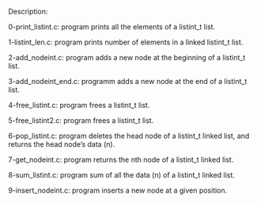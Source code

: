 Description:

0-print_listint.c: program prints all the elements of a listint_t list.

1-listint_len.c: program prints  number of elements in a linked listint_t list.

2-add_nodeint.c: program adds a new node at the beginning of a listint_t list.

3-add_nodeint_end.c: programm adds a new node at the end of a listint_t list.

4-free_listint.c: program frees a listint_t list.

5-free_listint2.c: program frees a listint_t list.

6-pop_listint.c: program deletes the head node of a listint_t linked list, and returns the head node’s data (n).

7-get_nodeint.c: program returns the nth node of a listint_t linked list.

8-sum_listint.c: program sum of all the data (n) of a listint_t linked list.

9-insert_nodeint.c: program inserts a new node at a given position.

